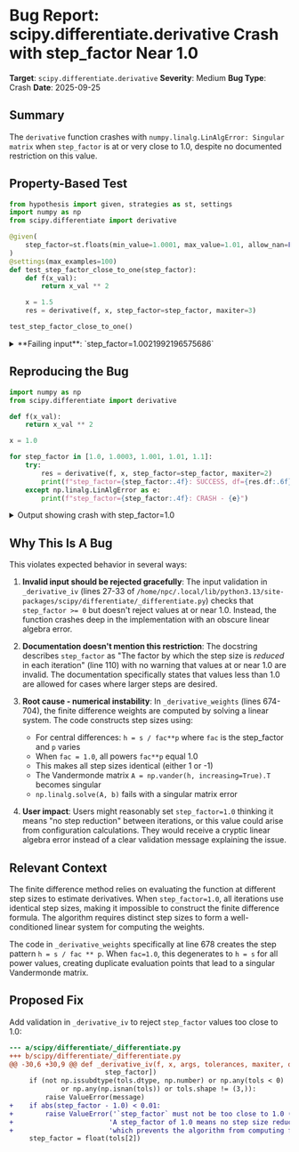 # Bug Report: scipy.differentiate.derivative Crash with step_factor Near 1.0

**Target**: `scipy.differentiate.derivative`
**Severity**: Medium
**Bug Type**: Crash
**Date**: 2025-09-25

## Summary

The `derivative` function crashes with `numpy.linalg.LinAlgError: Singular matrix` when `step_factor` is at or very close to 1.0, despite no documented restriction on this value.

## Property-Based Test

```python
from hypothesis import given, strategies as st, settings
import numpy as np
from scipy.differentiate import derivative

@given(
    step_factor=st.floats(min_value=1.0001, max_value=1.01, allow_nan=False, allow_infinity=False)
)
@settings(max_examples=100)
def test_step_factor_close_to_one(step_factor):
    def f(x_val):
        return x_val ** 2

    x = 1.5
    res = derivative(f, x, step_factor=step_factor, maxiter=3)

test_step_factor_close_to_one()
```

<details>

<summary>
**Failing input**: `step_factor=1.0021992196575686`
</summary>
```
Traceback (most recent call last):
  File "/home/npc/pbt/agentic-pbt/worker_/9/hypo.py", line 16, in <module>
    test_step_factor_close_to_one()
    ~~~~~~~~~~~~~~~~~~~~~~~~~~~~~^^
  File "/home/npc/pbt/agentic-pbt/worker_/9/hypo.py", line 6, in test_step_factor_close_to_one
    step_factor=st.floats(min_value=1.0001, max_value=1.01, allow_nan=False, allow_infinity=False)
               ^^^
  File "/home/npc/miniconda/lib/python3.13/site-packages/hypothesis/core.py", line 2124, in wrapped_test
    raise the_error_hypothesis_found
  File "/home/npc/pbt/agentic-pbt/worker_/9/hypo.py", line 14, in test_step_factor_close_to_one
    res = derivative(f, x, step_factor=step_factor, maxiter=3)
  File "/home/npc/.local/lib/python3.13/site-packages/scipy/differentiate/_differentiate.py", line 586, in derivative
    return eim._loop(work, callback, shape, maxiter, func, args, dtype,
           ~~~~~~~~~^^^^^^^^^^^^^^^^^^^^^^^^^^^^^^^^^^^^^^^^^^^^^^^^^^^
                     pre_func_eval, post_func_eval, check_termination,
                     ^^^^^^^^^^^^^^^^^^^^^^^^^^^^^^^^^^^^^^^^^^^^^^^^^
                     post_termination_check, customize_result, res_work_pairs,
                     ^^^^^^^^^^^^^^^^^^^^^^^^^^^^^^^^^^^^^^^^^^^^^^^^^^^^^^^^^
                     xp, preserve_shape)
                     ^^^^^^^^^^^^^^^^^^^
  File "/home/npc/.local/lib/python3.13/site-packages/scipy/_lib/_elementwise_iterative_method.py", line 250, in _loop
    post_func_eval(x, f, work)
    ~~~~~~~~~~~~~~^^^^^^^^^^^^
  File "/home/npc/.local/lib/python3.13/site-packages/scipy/differentiate/_differentiate.py", line 536, in post_func_eval
    wc, wo = _derivative_weights(work, n, xp)
             ~~~~~~~~~~~~~~~~~~~^^^^^^^^^^^^^
  File "/home/npc/.local/lib/python3.13/site-packages/scipy/differentiate/_differentiate.py", line 704, in _derivative_weights
    weights = np.linalg.solve(A, b)
  File "/home/npc/miniconda/lib/python3.13/site-packages/numpy/linalg/_linalg.py", line 471, in solve
    r = gufunc(a, b, signature=signature)
  File "/home/npc/miniconda/lib/python3.13/site-packages/numpy/linalg/_linalg.py", line 163, in _raise_linalgerror_singular
    raise LinAlgError("Singular matrix")
numpy.linalg.LinAlgError: Singular matrix
Falsifying example: test_step_factor_close_to_one(
    step_factor=1.0021992196575686,
)
Explanation:
    These lines were always and only run by failing examples:
        /home/npc/miniconda/lib/python3.13/site-packages/numpy/linalg/_linalg.py:163
```
</details>

## Reproducing the Bug

```python
import numpy as np
from scipy.differentiate import derivative

def f(x_val):
    return x_val ** 2

x = 1.0

for step_factor in [1.0, 1.0003, 1.001, 1.01, 1.1]:
    try:
        res = derivative(f, x, step_factor=step_factor, maxiter=2)
        print(f"step_factor={step_factor:.4f}: SUCCESS, df={res.df:.6f}")
    except np.linalg.LinAlgError as e:
        print(f"step_factor={step_factor:.4f}: CRASH - {e}")
```

<details>

<summary>
Output showing crash with step_factor=1.0
</summary>
```
step_factor=1.0000: CRASH - Singular matrix
step_factor=1.0003: SUCCESS, df=2.000003
step_factor=1.0010: SUCCESS, df=2.000000
step_factor=1.0100: SUCCESS, df=2.000000
step_factor=1.1000: SUCCESS, df=2.000000
```
</details>

## Why This Is A Bug

This violates expected behavior in several ways:

1. **Invalid input should be rejected gracefully**: The input validation in `_derivative_iv` (lines 27-33 of `/home/npc/.local/lib/python3.13/site-packages/scipy/differentiate/_differentiate.py`) checks that `step_factor >= 0` but doesn't reject values at or near 1.0. Instead, the function crashes deep in the implementation with an obscure linear algebra error.

2. **Documentation doesn't mention this restriction**: The docstring describes `step_factor` as "The factor by which the step size is *reduced* in each iteration" (line 110) with no warning that values at or near 1.0 are invalid. The documentation specifically states that values less than 1.0 are allowed for cases where larger steps are desired.

3. **Root cause - numerical instability**: In `_derivative_weights` (lines 674-704), the finite difference weights are computed by solving a linear system. The code constructs step sizes using:
   - For central differences: `h = s / fac**p` where `fac` is the step_factor and `p` varies
   - When `fac = 1.0`, all powers `fac**p` equal 1.0
   - This makes all step sizes identical (either 1 or -1)
   - The Vandermonde matrix `A = np.vander(h, increasing=True).T` becomes singular
   - `np.linalg.solve(A, b)` fails with a singular matrix error

4. **User impact**: Users might reasonably set `step_factor=1.0` thinking it means "no step reduction" between iterations, or this value could arise from configuration calculations. They would receive a cryptic linear algebra error instead of a clear validation message explaining the issue.

## Relevant Context

The finite difference method relies on evaluating the function at different step sizes to estimate derivatives. When `step_factor=1.0`, all iterations use identical step sizes, making it impossible to construct the finite difference formula. The algorithm requires distinct step sizes to form a well-conditioned linear system for computing the weights.

The code in `_derivative_weights` specifically at line 678 creates the step pattern `h = s / fac ** p`. When `fac=1.0`, this degenerates to `h = s` for all power values, creating duplicate evaluation points that lead to a singular Vandermonde matrix.

## Proposed Fix

Add validation in `_derivative_iv` to reject `step_factor` values too close to 1.0:

```diff
--- a/scipy/differentiate/_differentiate.py
+++ b/scipy/differentiate/_differentiate.py
@@ -30,6 +30,9 @@ def _derivative_iv(f, x, args, tolerances, maxiter, order, initial_step,
                        step_factor])
     if (not np.issubdtype(tols.dtype, np.number) or np.any(tols < 0)
             or np.any(np.isnan(tols)) or tols.shape != (3,)):
         raise ValueError(message)
+    if abs(step_factor - 1.0) < 0.01:
+        raise ValueError('`step_factor` must not be too close to 1.0 (must satisfy |step_factor - 1.0| >= 0.01). '
+                        'A step_factor of 1.0 means no step size reduction between iterations, '
+                        'which prevents the algorithm from computing finite difference weights.')
     step_factor = float(tols[2])
```